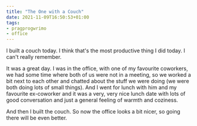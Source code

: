 ```yaml
---
title: "The One with a Couch"
date: 2021-11-09T16:50:53+01:00
tags:
- pragprogwrimo
- office
---
```


I built a couch today. I think that's the most productive thing I did today. I can't really remember.

It was a great day. I was in the office, with one of my favourite coworkers, we had some time where both of us were not in a meeting, so we worked a bit next to each other and chatted about the stuff we were doing (we were both doing lots of small things). And I went for lunch with him and my favourite ex-coworker and it was a very, very nice lunch date with lots of good conversation and just a general feeling of warmth and coziness.

And then I built the couch. So now the office looks a bit nicer, so going there will be even better.
